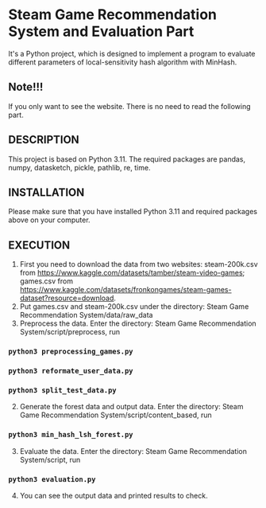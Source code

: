 # Steam Game Recommendation System and Evaluation Part

It's a Python project, which is designed to implement a program to evaluate different parameters of local-sensitivity hash algorithm with MinHash. 

## Note!!!

If you only want to see the website. There is no need to read the following part.

## DESCRIPTION

This project is based on Python 3.11. The required packages are pandas, numpy, datasketch, pickle, pathlib, re, time.

## INSTALLATION

Please make sure that you have installed Python 3.11 and required packages above on your computer.

## EXECUTION

1. First you need to download the data from two websites: steam-200k.csv from https://www.kaggle.com/datasets/tamber/steam-video-games; games.csv from https://www.kaggle.com/datasets/fronkongames/steam-games-dataset?resource=download.
2. Put games.csv and steam-200k.csv under the directory: Steam Game Recommendation System/data/raw_data
2. Preprocess the data. Enter the directory: Steam Game Recommendation System/script/preprocess, run 

### `python3 preprocessing_games.py`
### `python3 reformate_user_data.py`
### `python3 split_test_data.py`

2. Generate the forest data and output data. Enter the directory: Steam Game Recommendation System/script/content_based, run 

### `python3 min_hash_lsh_forest.py`

3. Evaluate the data. Enter the directory: Steam Game Recommendation System/script, run

### `python3 evaluation.py`

4. You can see the output data and printed results to check.